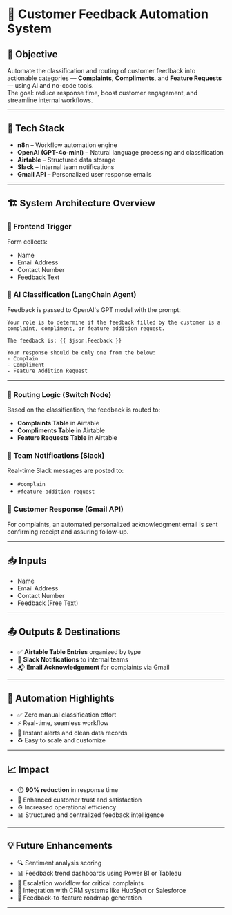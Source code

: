 # 🔧 Customer Feedback Automation System

## 🎯 Objective

Automate the classification and routing of customer feedback into actionable categories — **Complaints**, **Compliments**, and **Feature Requests** — using AI and no-code tools.  
The goal: reduce response time, boost customer engagement, and streamline internal workflows.

---

## 🧩 Tech Stack

- **n8n** – Workflow automation engine  
- **OpenAI (GPT-4o-mini)** – Natural language processing and classification  
- **Airtable** – Structured data storage  
- **Slack** – Internal team notifications  
- **Gmail API** – Personalized user response emails

---

## 🏗️ System Architecture Overview

### 🔹 Frontend Trigger
Form collects:
- Name  
- Email Address  
- Contact Number  
- Feedback Text  

### 🤖 AI Classification (LangChain Agent)
Feedback is passed to OpenAI's GPT model with the prompt:

```plaintext
Your role is to determine if the feedback filled by the customer is a complaint, compliment, or feature addition request.

The feedback is: {{ $json.Feedback }}

Your response should be only one from the below:
- Complain
- Compliment
- Feature Addition Request

```

--- 
### 🔁 Routing Logic (Switch Node)
Based on the classification, the feedback is routed to:
- **Complaints Table** in Airtable  
- **Compliments Table** in Airtable  
- **Feature Requests Table** in Airtable

### 🔔 Team Notifications (Slack)
Real-time Slack messages are posted to:
- `#complain`
- `#feature-addition-request`

### 📩 Customer Response (Gmail API)
For complaints, an automated personalized acknowledgment email is sent confirming receipt and assuring follow-up.

---

## 📥 Inputs

- Name  
- Email Address  
- Contact Number  
- Feedback (Free Text)

---

## 📤 Outputs & Destinations

- ✅ **Airtable Table Entries** organized by type  
- 🔔 **Slack Notifications** to internal teams  
- 📬 **Email Acknowledgement** for complaints via Gmail

---

## 🧠 Automation Highlights

- ✅ Zero manual classification effort  
- ⚡ Real-time, seamless workflow  
- 🔗 Instant alerts and clean data records  
- ♻️ Easy to scale and customize

---

## 📈 Impact

- ⏱️ **90% reduction** in response time  
- 💬 Enhanced customer trust and satisfaction  
- ⚙️ Increased operational efficiency  
- 📊 Structured and centralized feedback intelligence

---

## 💡 Future Enhancements

- 🔍 Sentiment analysis scoring  
- 📊 Feedback trend dashboards using Power BI or Tableau  
- 🚨 Escalation workflow for critical complaints  
- 🤝 Integration with CRM systems like HubSpot or Salesforce  
- 🧭 Feedback-to-feature roadmap generation

---


